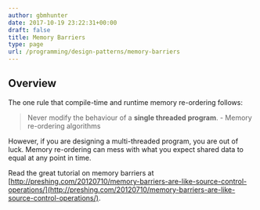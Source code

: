 ```yaml
---
author: gbmhunter
date: 2017-10-19 23:22:31+00:00
draft: false
title: Memory Barriers
type: page
url: /programming/design-patterns/memory-barriers
---
```


## Overview

The one rule that compile-time and runtime memory re-ordering follows:

> Never modify the behaviour of a **single threaded program**. - Memory re-ordering algorithms

However, if you are designing a multi-threaded program, you are out of luck. Memory re-ordering can mess with what you expect shared data to equal at any point in time.

Read the great tutorial on memory barriers at [http://preshing.com/20120710/memory-barriers-are-like-source-control-operations/](http://preshing.com/20120710/memory-barriers-are-like-source-control-operations/).
